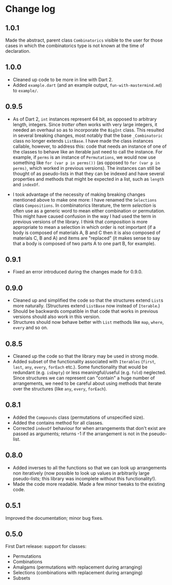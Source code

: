 # Change log

## 1.0.1

Made the abstract, parent class `Combinatorics` visible to the user for those cases in which the combinatorics type is not known at the time of declaration.

## 1.0.0

* Cleaned up code to be more in line with Dart 2.
* Added `example.dart` (and an example output, `fun-with-mastermind.md`) to `example/`. 

## 0.9.5

* As of Dart 2, `int` instances represent 64 bit, as opposed to arbitrary length, integers. Since *trotter* often works with very large integers, it needed an overhaul so as to incorporate the `BigInt` class. This resulted in several breaking changes, most notably that the base `_Combinatoric` class no longer extends `ListBase`. I have made the class instances callable, however, to address this: code that needs an instance of one of the classes to behave like an iterable just need to call the instance. For example, if `perms` is an instance of `Permutations`, we would now use something like `for (var p in perms())` (as opposed to `for (var p in perms)`, which worked in previous versions). The instances can still be thought of as pseudo-lists in that they can be indexed and have several properties and methods that might be expected in a list, such as `length` and `indexOf`.

* I took advantage of the necessity of making breaking changes mentioned above to make one more: I have renamed the `Selections` class `Compositions`. In combinatorics literature, the term *selection* is often use as a generic word to mean either combination or permutation. This might have caused confusion in the way I had used the term in previous versions of the library. I think that *composition* is more appropriate to mean a selection in which order is not important (if a body is composed of materials A, B and C then it is also composed of materials C, B and A) and items are "replaced" (it makes sense to say that a body is composed of two parts A to one part B, for example).

## 0.9.1

* Fixed an error introduced during the changes made for 0.9.0.

## 0.9.0

* Cleaned up and simplified the code so that the structures extend `List`s more naturally. (Structures extend `ListBase` now instead of `Iterable`.)
* Should be backwards compatible in that code that works in previous versions should also work in this version.
* Structures should now behave better with `List` methods like `map`, `where`, `every` and so on.

## 0.8.5

* Cleaned up the code so that the library may be used in strong mode.
* Added subset of the functionality associated with `Iterables` (`first`, `last`, `any`, `every`, `forEach` etc.). Some functionality that would be redundant (e.g. `isEmpty`) or less meaningful/useful (e.g. `fold`) neglected. Since structures we can represent can "contain" a huge number of arrangements, we need to be careful about using methods that iterate over the structures (like `any`, `every`, `forEach`).

## 0.8.1

* Added the `Compounds` class (permutations of unspecified size).
* Added the contains method for all classes.
* Corrected `indexOf` behaviour for when arrangements that don't exist are passed as arguments; returns -1 if the arrangement is not in the pseudo-list.

## 0.8.0

* Added inverses to all the functions so that we can look up arrangements non iteratively (now possible to look up values in arbitrarily large pseudo-lists; this library was incomplete without this functionality!).
* Made the code more readable. Made a few minor tweaks to the existing code.

## 0.5.1
Improved the documentation; minor bug fixes.

## 0.5.0

First Dart release: support for classes:

* Permutations
* Combinations
* Amalgams (permutations with replacement during arranging)
* Selections (combinations with replacement during arranging)
* Subsets
